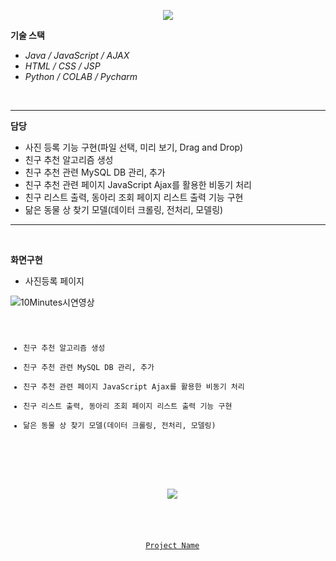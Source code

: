 
<!-- head -->
<p align="center">
  <img src="https://capsule-render.vercel.app/api?type=waving&color=auto&height=200&section=header&text=청년&nbsp;사회성&nbsp;증대를&nbsp;위한&nbsp;모임&nbsp;추천&nbsp;서비스&fontSize=42" />
</p>

<!-- body -->

**기술 스택**

- *Java / JavaScript / AJAX*
- *HTML / CSS / JSP*
- *Python / COLAB / Pycharm*
  
<br/>

---

  **담당**

- 사진 등록 기능 구현(파일 선택, 미리 보기, Drag and Drop)
- 친구 추천 알고리즘 생성
- 친구 추천 관련 MySQL DB 관리,  추가
- 친구 추천 관련 페이지  JavaScript Ajax를 활용한 비동기 처리
- 친구 리스트 출력, 동아리 조회 페이지 리스트 출력 기능 구현
- 닮은 동물 상 찾기 모델(데이터 크롤링, 전처리, 모델링)

 --- 

<br/>

  **화면구현**

- 사진등록 페이지

![10Minutes시연영상](https://github.com/jeonggyohoon/Spring-AJAX-10MINUTES/assets/133930245/a260a05b-2fc5-4f07-b0cc-89fba82cbb39)
<code location>
 

- 친구 추천 알고리즘 생성
- 친구 추천 관련 MySQL DB 관리,  추가
- 친구 추천 관련 페이지  JavaScript Ajax를 활용한 비동기 처리
- 친구 리스트 출력, 동아리 조회 페이지 리스트 출력 기능 구현
- 닮은 동물 상 찾기 모델(데이터 크롤링, 전처리, 모델링)

<!--set_images-->
<p align="center">
  <img src="your-gif-url-here.gif">
</p>
<!--set_gif-->
<p align="center">
  <a href="link-to-your-project">Project Name</a>
</p>
